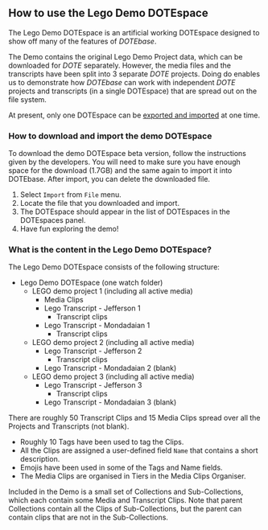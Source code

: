 ## How to use the Lego Demo DOTEspace

The Lego Demo DOTEspace is an artificial working DOTEspace designed to show off many of the features of _DOTEbase_.

The Demo contains the original Lego Demo Project data, which can be downloaded for _DOTE_ separately.
However, the media files and the transcripts have been split into 3 separate _DOTE_ projects.
Doing do enables us to demonstrate how _DOTEbase_ can work with independent _DOTE_ projects and transcripts (in a single DOTEspace) that are spread out on the file system.

At present, only one DOTEspace can be [exported and imported](export.md) at one time.

### How to download and import the demo DOTEspace

To download the demo DOTEspace beta version, follow the instructions given by the developers.
You will need to make sure you have enough space for the download (1.7GB) and the same again to import it into DOTEbase.
After import, you can delete the downloaded file.

1. Select `Import` from `File` menu.
2. Locate the file that you downloaded and import.
3. The DOTEspace should appear in the list of DOTEspaces in the DOTEspaces panel.
4. Have fun exploring the demo!

### What is the content in the Lego Demo DOTEspace?

The Lego Demo DOTEspace consists of the following structure:

- Lego Demo DOTEspace (one watch folder)
  - LEGO demo project 1 (including all active media)
    - Media Clips
    - Lego Transcript - Jefferson 1
      - Transcript clips
    - Lego Transcript - Mondadaian 1
      - Transcript clips
  - LEGO demo project 2 (including all active media)
    - Lego Transcript - Jefferson 2
      - Transcript clips
    - Lego Transcript - Mondadaian 2 (blank)
  - LEGO demo project 3 (including all active media)
    - Lego Transcript - Jefferson 3
      - Transcript clips
    - Lego Transcript - Mondadaian 3 (blank)

There are roughly 50 Transcript Clips and 15 Media Clips spread over all the Projects and Transcripts (not blank).

- Roughly 10 Tags have been used to tag the Clips.
- All the Clips are assigned a user-defined field `Name` that contains a short description.
- Emojis have been used in some of the Tags and Name fields.
- The Media Clips are organised in Tiers in the Media Clips Organiser.

Included in the Demo is a small set of Collections and Sub-Collections, which each contain some Media and Transcript Clips.
Note that parent Collections contain all the Clips of Sub-Collections, but the parent can contain clips that are not in the Sub-Collections.
